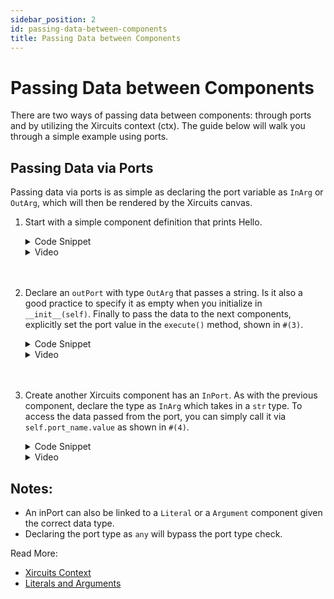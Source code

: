 ```yaml
---
sidebar_position: 2
id: passing-data-between-components
title: Passing Data between Components
---
```


# Passing Data between Components

There are two ways of passing data between components: through ports and by utilizing the Xircuits context (ctx). The guide below will walk you through a simple example using ports. 


## Passing Data via Ports

Passing data via ports is as simple as declaring the port variable as `InArg` or `OutArg`, which will then be rendered by the Xircuits canvas.


1. Start with a simple component definition that prints Hello.

    <details>
      <summary>Code Snippet</summary>

      ```python
      from xai_components.base import InArg, OutArg, InCompArg, Component, xai_component

      @xai_component(color="red")
      class HelloOutComponent(Component):

          def __init__(self):

              self.done = False

          def execute(self, ctx) -> None:

              username = "Xircuits"
              print("Hello " + username + " from HelloOutComponent!")
              
              self.done = True
      ```      
    </details>

    <details>
    <summary>Video</summary>
      <p align="center">
      <img src="/img/docs/developer-guide/create-simple-component.gif"></img></p>
    </details><br></br>

2. Declare an `outPort` with type `OutArg` that passes a string. Is it also a good practice to specify it as empty when you initialize in `__init__(self)`. Finally to pass the data to the next components, explicitly set the port value in the `execute()` method, shown in `#(3)`.

    <details>
      <summary>Code Snippet</summary>

      ```python
      from xai_components.base import InArg, OutArg, InCompArg, Component, xai_component

      @xai_component(color="red")
      class HelloOutComponent(Component):
          
          outport_example: OutArg[str] #(1)

          def __init__(self):

              self.outport_example = OutArg.empty() #(2)
              self.done = False

          def execute(self, ctx) -> None:

              username = "Xircuits"
              print("Hello " + username + " from HelloOutComponent!")

              self.outport_example.value = username #(3)
              self.done = True
      ```
    </details>

    <details>
    <summary>Video</summary>
      <p align="center">
      <img src="/img/docs/developer-guide/add-outport.gif"></img></p>
    </details><br></br>

3. Create another Xircuits component has an `InPort`. As with the previous component, declare the type as `InArg` which takes in a `str` type. To access the data passed from the port, you can simply call it via `self.port_name.value` as shown in `#(4)`.

    <details>
      <summary>Code Snippet</summary>

      ```python
      @xai_component(color="red")
      class HelloInComponent(Component):
          
          inport_example: InArg[str]

          def __init__(self):

              self.inport_example = InArg.empty()
              self.done = False

          def execute(self, ctx) -> None:
              
              username = self.inport_example.value #(4)

              print("Hello " + username + " from HelloInComponent!")

              self.done = True
      ```

    </details>

    <details>
    <summary>Video</summary>
      <p align="center">
      <img src="/img/docs/developer-guide/add-inport.gif"></img></p>
    </details>


## Notes:
- An inPort can also be linked to a `Literal` or a `Argument` component given the correct data type.
- Declaring the port type as `any` will bypass the port type check.


Read More:
- [Xircuits Context](../technical-concepts/xircuits-context.md)
- [Literals and Arguments](../technical-concepts/xircuits-components/literal-and-arguments-components.md)